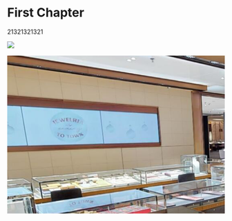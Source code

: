 # First Chapter

21321321321

![](/assets/M{UO]%{}%%7EJ3%K252]Z}B.png)



![](/assets/GLF{N0[T[WZV}JCDRA`2~1L.png)

